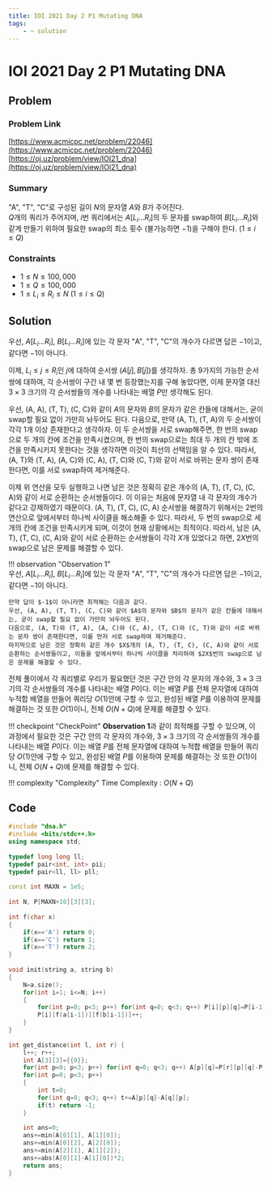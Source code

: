 ```yaml
---
title: IOI 2021 Day 2 P1 Mutating DNA
tags:
    - ~ solution
---
```


# IOI 2021 Day 2 P1 Mutating DNA

## Problem

### Problem Link
[https://www.acmicpc.net/problem/22046](https://www.acmicpc.net/problem/22046)  
[https://oj.uz/problem/view/IOI21_dna](https://oj.uz/problem/view/IOI21_dna)

### Summary
"A", "T", "C"로 구성된 길이 $N$의 문자열 $A$와 $B$가 주어진다.  
$Q$개의 쿼리가 주어지며, $i$번 쿼리에서는 $A[L_i ... R_i]$의 두 문자를 swap하여 $B[L_i ... R_i]$와 같게 만들기 위하여 필요한 swap의 최소 횟수 (불가능하면 $-1$)을 구해야 한다. $(1 \le i \le Q)$

### Constraints

- $1 \le N \le 100,000$
- $1 \le Q \le 100,000$
- $1 \le L_i \le R_i \le N$ $(1 \le i \le Q)$


## Solution

우선, $A[L_i ... R_i]$, $B[L_i ... R_i]$에 있는 각 문자 "A", "T", "C"의 개수가 다르면 답은 $-1$이고, 같다면 $-1$이 아니다.

이제, $L_i \le j \le R_i$인 $j$에 대하여 순서쌍 $(A[j], B[j])$를 생각하자.
총 $9$가지의 가능한 순서쌍에 대하여, 각 순서쌍이 구간 내 몇 번 등장했는지를 구해 놓았다면, 이제 문자열 대신 $3 \times 3$ 크기의 각 순서쌍들의 개수를 나타내는 배열 $P$만 생각해도 된다.

우선, (A, A), (T, T), (C, C)와 같이 $A$의 문자와 $B$의 문자가 같은 칸들에 대해서는, 굳이 swap할 필요 없이 가만히 놔두어도 된다.
다음으로, 만약 (A, T), (T, A)의 두 순서쌍이 각각 $1$개 이상 존재한다고 생각하자.
이 두 순서쌍을 서로 swap해주면, 한 번의 swap으로 두 개의 칸에 조건을 만족시켰으며, 한 번의 swap으로는 최대 두 개의 칸 밖에 조건을 만족시키지 못한다는 것을 생각하면 이것이 최선의 선택임을 알 수 있다.
따라서, (A, T)와 (T, A), (A, C)와 (C, A), (T, C)와 (C, T)와 같이 서로 바뀌는 문자 쌍이 존재한다면, 이를 서로 swap하여 제거해준다.

이제 위 연산을 모두 실행하고 나면 남은 것은 정확히 같은 개수의 (A, T), (T, C), (C, A)와 같이 서로 순환하는 순서쌍들이다.
이 이유는 처음에 문자열 내 각 문자의 개수가 같다고 강제하였기 때문이다.
(A, T), (T, C), (C, A) 순서쌍을 해결하기 위해서는 2번의 연산으로 앞에서부터 하나씩 사이클을 해소해줄 수 있다.
따라서, 두 번의 swap으로 세 개의 칸에 조건을 만족시키게 되며, 이것이 현재 상황에서는 최적이다.
따라서, 남은 (A, T), (T, C), (C, A)와 같이 서로 순환하는 순서쌍들이 각각 $X$개 있었다고 하면, $2X$번의 swap으로 남은 문제를 해결할 수 있다.

!!! observation "Observation 1"  
    우선, $A[L_i ... R_i]$, $B[L_i ... R_i]$에 있는 각 문자 "A", "T", "C"의 개수가 다르면 답은 $-1$이고, 같다면 $-1$이 아니다.

    만약 답이 $-1$이 아니라면 최적해는 다음과 같다.  
    우선, (A, A), (T, T), (C, C)와 같이 $A$의 문자와 $B$의 문자가 같은 칸들에 대해서는, 굳이 swap할 필요 없이 가만히 놔두어도 된다.  
    다음으로, (A, T)와 (T, A), (A, C)와 (C, A), (T, C)와 (C, T)와 같이 서로 바뀌는 문자 쌍이 존재한다면, 이를 먼저 서로 swap하여 제거해준다.  
    마지막으로 남은 것은 정확히 같은 개수 $X$개의 (A, T), (T, C), (C, A)와 같이 서로 순환하는 순서쌍들이고, 이들을 앞에서부터 하나씩 사이클을 처리하여 $2X$번의 swap으로 남은 문제를 해결할 수 있다.


전체 풀이에서 각 쿼리별로 우리가 필요했던 것은 구간 안의 각 문자의 개수와, $3 \times 3$ 크기의 각 순서쌍들의 개수를 나타내는 배열 $P$이다.
이는 배열 $P$를 전체 문자열에 대하여 누적합 배열을 만들어 쿼리당 $O(1)$안에 구할 수 있고, 완성된 배열 $P$를 이용하여 문제를 해결하는 것 또한 $O(1)$이니, 전체 $O(N+Q)$에 문제를 해결할 수 있다.
  
    

!!! checkpoint "CheckPoint"
    **Observation 1**과 같이 최적해를 구할 수 있으며, 이 과정에서 필요한 것은 구간 안의 각 문자의 개수와, $3 \times 3$ 크기의 각 순서쌍들의 개수를 나타내는 배열 $P$이다.
    이는 배열 $P$를 전체 문자열에 대하여 누적합 배열을 만들어 쿼리당 $O(1)$안에 구할 수 있고, 완성된 배열 $P$를 이용하여 문제를 해결하는 것 또한 $O(1)$이니, 전체 $O(N+Q)$에 문제를 해결할 수 있다.

!!! complexity "Complexity"
    Time Complexity : $O(N+Q)$

## Code
``` cpp linenums="1"
#include "dna.h"
#include <bits/stdc++.h>
using namespace std;
 
typedef long long ll;
typedef pair<int, int> pii;
typedef pair<ll, ll> pll;
 
const int MAXN = 1e5;
 
int N, P[MAXN+10][3][3];
 
int f(char x)
{
	if(x=='A') return 0;
	if(x=='C') return 1;
	if(x=='T') return 2;
}
 
void init(string a, string b)
{
	N=a.size();
	for(int i=1; i<=N; i++)
	{
		for(int p=0; p<3; p++) for(int q=0; q<3; q++) P[i][p][q]=P[i-1][p][q];
		P[i][f(a[i-1])][f(b[i-1])]++;
	}
}
 
int get_distance(int l, int r) {
	l++; r++;
	int A[3][3]={{0}};
	for(int p=0; p<3; p++) for(int q=0; q<3; q++) A[p][q]=P[r][p][q]-P[l-1][p][q];
	for(int p=0; p<3; p++)
	{
		int t=0;
		for(int q=0; q<3; q++) t+=A[p][q]-A[q][p];
		if(t) return -1;
	}
 
	int ans=0;
	ans+=min(A[0][1], A[1][0]);
	ans+=min(A[0][2], A[2][0]);
	ans+=min(A[2][1], A[1][2]);
	ans+=abs(A[0][1]-A[1][0])*2;
	return ans;
}
```